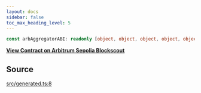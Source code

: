 ```yaml
---
layout: docs
sidebar: false
toc_max_heading_level: 5
---
```


```ts
const arbAggregatorABI: readonly [object, object, object, object, object, object, object, object];
```

[__View Contract on Arbitrum Sepolia Blockscout__](https://sepolia-explorer.arbitrum.io/address/0x000000000000000000000000000000000000006d)

## Source

[src/generated.ts:8](https://github.com/OffchainLabs/arbitrum-orbit-sdk/blob/9d5595a042e42f7d6b9af10a84816c98ea30f330/src/generated.ts#L8)
